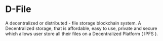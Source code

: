 # D-File
A decentralized or distributed - file storage blockchain system. A Decentralized storage, that is affordable, easy to use, private and secure which allows user store all their files on a Decentralized Platform ( IPFS ).

